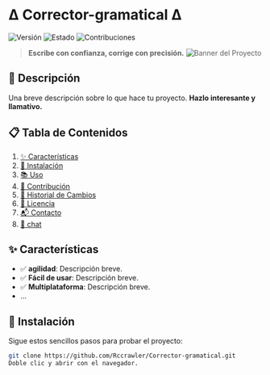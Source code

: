 # Δ Corrector-gramatical Δ

<!--![Licencia](https://img.shields.io/badge/Licencia-MIT-blue.svg)-->
![Versión](https://img.shields.io/badge/Versión-1.0-brightgreen.svg)
![Estado](https://img.shields.io/badge/Estado-Activo-success.svg)
![Contribuciones](https://img.shields.io/badge/Programadores-Bienvenidos-brightgreen.svg)

> **Escribe con confianza, corrige con precisión.**
![Banner del Proyecto](https://via.placeholder.com/1200x400.png?text=Banner+del+Proyecto)

## 🚀 Descripción
Una breve descripción sobre lo que hace tu proyecto. **Hazlo interesante y llamativo.**

## 📋 Tabla de Contenidos
1. [✨ Características](#-características)
2. [🔧 Instalación](#-instalación)
3. [📚 Uso](#-uso)
4. [🤝 Contribución](#-contribución)
5. [📜 Historial de Cambios](#-historial-de-cambios)
6. [📄 Licencia](#-licencia)
7. [📬 Contacto](#-contacto)
8. [📢 chat](https://github.com/Rccrawler/Corrector-gramatical/discussions)

## ✨ Características
- ✅ **agilidad**: Descripción breve.
- ✅ **Fácil de usar**: Descripción breve.
- ✅ **Multiplataforma**: Descripción breve.
- ...

## 🔧 Instalación
Sigue estos sencillos pasos para probar el proyecto:

```bash
git clone https://github.com/Rccrawler/Corrector-gramatical.git
Doble clic y abrir con el navegador.
